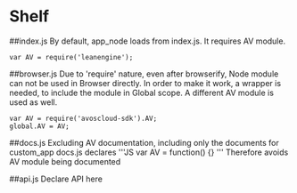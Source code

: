 # Shelf

##index.js
By default, app_node loads from index.js. It requires AV module.

```JS
var AV = require('leanengine');
```

##browser.js
Due to 'require' nature, even after browserify, Node module can not be used in Browser directly. In order to make it work, a wrapper is needed, to include the module in Global scope. A different AV module is used as well. 

```JS
var AV = require('avoscloud-sdk').AV;
global.AV = AV;
```

##docs.js
Excluding AV documentation, including only the documents for custom_app
docs.js declares 
'''JS
var AV = function() {}
'''
Therefore avoids AV module being documented

##api.js
Declare API here
